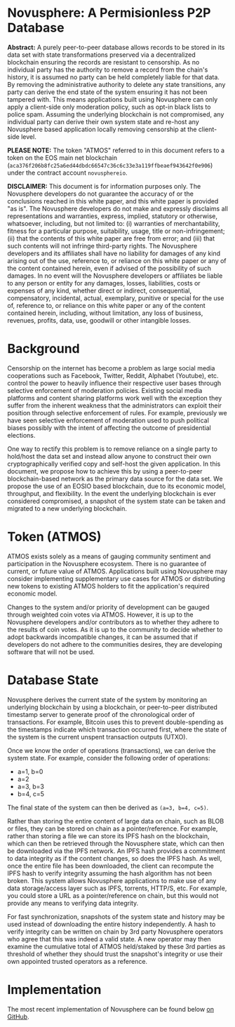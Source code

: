 # Novusphere: A Permisionless P2P Database

**Abstract:** A purely peer-to-peer database allows records to be stored in its data set with state transformations preserved via a decentralized blockchain ensuring the records are resistant to censorship. As no individual party has the authority to remove a record from the chain's history, it is assumed no party can be held completely liable for that data. By removing the administrative authority to delete any state transitions, any party can derive the end state of the system ensuring it has not been tampered with. This means applications built using Novusphere can only apply a client-side only moderation policy, such as opt-in black lists to police spam. Assuming the underlying blockchain is not compromised, any individual party can derive their own system state and re-host any Novusphere based application locally removing censorship at the client-side level.

**PLEASE NOTE:** The token "ATMOS" referred to in this document refers to a token on the EOS main net blockchain (`aca376f206b8fc25a6ed44dbdc66547c36c6c33e3a119ffbeaef943642f0e906`) under the contract account `novusphereio`.

**DISCLAIMER:** This document is for information purposes only. The Novusphere developers do not guarantee the accuracy of or the conclusions reached in this white paper, and this white paper is provided "as is". The Novusphere developers do not make and expressly disclaims all representations and warranties, express, implied, statutory or otherwise, whatsoever, including, but not limited to: (i) warranties of merchantability, fitness for a particular purpose, suitability, usage, title or non-infringement; (ii) that the contents of this white paper are free from error; and (iii) that such contents will not infringe third-party rights. The Novusphere developers and its affiliates shall have no liability for damages of any kind arising out of the use, reference to, or reliance on this white paper or any of the content contained herein, even if advised of the possibility of such damages. In no event will the Novusphere developers or affiliates be liable to any person or entity for any damages, losses, liabilities, costs or expenses of any kind, whether direct or indirect, consequential, compensatory, incidental, actual, exemplary, punitive or special for the use of, reference to, or reliance on this white paper or any of the content contained herein, including, without limitation, any loss of business, revenues, profits, data, use, goodwill or other intangible losses.

# Background

Censorship on the internet has become a problem as large social media cooperations such as Facebook, Twitter, Reddit, Alphabet (Youtube), etc. control the power to heavily influence their respective user bases through selective enforcement of moderation policies. Existing social media platforms and content sharing platforms work well with the exception they suffer from the inherent weakness that the administrators can exploit their position through selective enforcement of rules. For example, previously we have seen selective enforcement of moderation used to push political biases possibly with the intent of affecting the outcome of presidential elections.

One way to rectify this problem is to remove reliance on a single party to hold/host the data set and instead allow anyone to construct their own cryptographically verified copy and self-host the given application. In this document, we propose how to achieve this by using a peer-to-peer blockchain-based network as the primary data source for the data set. We propose the use of an EOSIO based blockchain, due to its economic model, throughput, and flexibility. In the event the underlying blockchain is ever considered compromised, a snapshot of the system state can be taken and migrated to a new underlying blockchain.

# Token (ATMOS)

ATMOS exists solely as a means of gauging community sentiment and participation in the Novusphere ecosystem. There is no guarantee of current, or future value of ATMOS. Applications built using Novusphere may consider implementing supplementary use cases for ATMOS or distributing new tokens to existing ATMOS holders to fit the application's required economic model.

Changes to the system and/or priority of development can be gauged through weighted coin votes via  ATMOS. However, it is up to the Novusphere developers and/or contributors as to whether they adhere to the results of coin votes. As it is up to the community to decide whether to adopt backwards incompatible changes, it can be assumed that if developers do not adhere to the communities desires, they are developing software that will not be used.

# Database State

Novusphere derives the current state of the system by monitoring an underlying blockchain by using a blockchain, or peer-to-peer distributed timestamp server to generate proof of the chronological order of transactions. For example, Bitcoin uses this to prevent double-spending as the timestamps indicate which transaction occurred first, where the state of the system is the current unspent transaction outputs (UTXO).

Once we know the order of operations (transactions), we can derive the system state. For example, consider the following order of operations:

- a=1, b=0
- a=2
- a=3, b=3
- b=4, c=5

The final state of the system can then be derived as `(a=3, b=4, c=5)`.

Rather than storing the entire content of large data on chain, such as BLOB or files, they can be stored on chain as a pointer/reference. For example, rather than storing a file we can store its IPFS hash on the blockchain, which can then be retrieved through the Novusphere state, which can then be downloaded via the IPFS network. An IPFS hash provides a commitment to data integrity as if the content changes, so does the IPFS hash. As well, once the entire file has been downloaded, the client can recompute the IPFS hash to verify integrity assuming the hash algorithm has not been broken. This system allows Novusphere applications to make use of any data storage/access layer such as IPFS, torrents, HTTP/S, etc. For example, you could store a URL as a pointer/reference on chain, but this would not provide any means to verifying data integrity.

For fast synchronization, snapshots of the system state and history may be used instead of downloading the entire history independently. A hash to verify integrity can be written on chain by 3rd party Novusphere operators who agree that this was indeed a valid state. A new operator may then examine the cumulative total of ATMOS held/staked by these 3rd parties as threshold of whether they should trust the snapshot's integrity or use their own appointed trusted operators as a reference.

# Implementation

The most recent implementation of Novusphere can be found below [on GitHub](https://github.com/Novusphere/nsdb).






